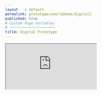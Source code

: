 ```yaml
---
layout   : default
permalink: prototype/smartphone/digital/
published: true
# Custom Page Variables
# ─────────────────────
title: Digital Prototype
---
```

<iframe src="https://xd.adobe.com/view/082b4e9c-8bf0-4982-483a-0e050e890e86-7e1a/?fullscreen"></iframe>